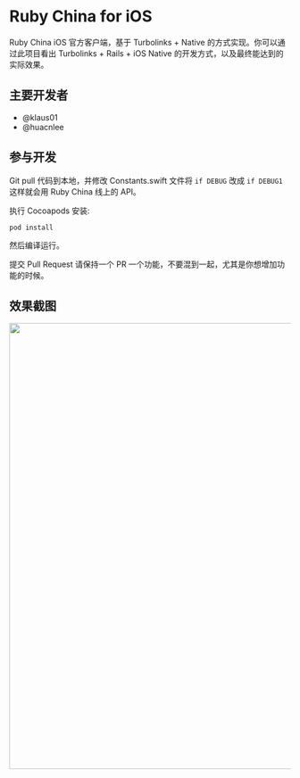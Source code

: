# Ruby China for iOS

Ruby China iOS 官方客户端，基于 Turbolinks + Native 的方式实现。你可以通过此项目看出 Turbolinks + Rails + iOS Native 的开发方式，以及最终能达到的实际效果。

## 主要开发者

- @klaus01
- @huacnlee

## 参与开发

Git pull 代码到本地，并修改 Constants.swift 文件将 `if DEBUG` 改成 `if DEBUG1` 这样就会用 Ruby China 线上的 API。

执行 Cocoapods 安装:

```
pod install
```

然后编译运行。

提交 Pull Request 请保持一个 PR 一个功能，不要混到一起，尤其是你想增加功能的时候。

## 效果截图

<a href="https://cloud.githubusercontent.com/assets/5518/17797961/c37b93a8-65ff-11e6-9f3d-451e23152dc4.png"><img src="https://cloud.githubusercontent.com/assets/5518/17797961/c37b93a8-65ff-11e6-9f3d-451e23152dc4.png" width="800"></a>